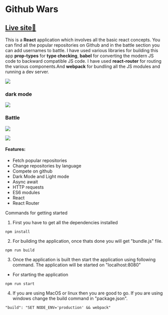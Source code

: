 # Github Wars

## [Live site🔗](https://github-war-app.netlify.app/)

This is a **React** application which involves all the basic react concepts. You can find all the popular repositories on Github and in the battle section you can add usernames to battle. I have used various libraries for building this app **prop-types** for **type checking**, **babel** for converting the modern JS code to backward compatible JS code. I have used **react-router** for routing the various components.And **webpack** for bundling all the JS modules and running a dev server.

![](https://i.postimg.cc/Tw896ssj/Github-wars.jpg)

### dark mode

![](https://i.postimg.cc/PJTQLwTP/Github-wars-dark.jpg)

### Battle

![](https://i.postimg.cc/gJvKkD9C/Github-wars-battle.jpg)

![](https://i.postimg.cc/4xSP8ybS/Github-wars-battle-2.jpg)

#### Features:

-   Fetch popular repositories
-   Change repositories by language
-   Compete on github
-   Dark Mode and Light mode
-   Async await
-   HTTP requests
-   ES6 modules
-   React
-   React Router

Commands for getting started

1. First you have to get all the dependencies installed

```
npm install
```

2.  For building the application, once thats done you will get "bundle.js" file.

```
npm run build
```

3. Once the application is built then start the application using following command. The application will be started on "localhost:8080"

-   For starting the application

```
npm run start
```

4. If you are using MacOS or linux then you are good to go. If you are using windows change the build command in "package.json".

```npm
"build": "SET NODE_ENV='production' && webpack"
```
